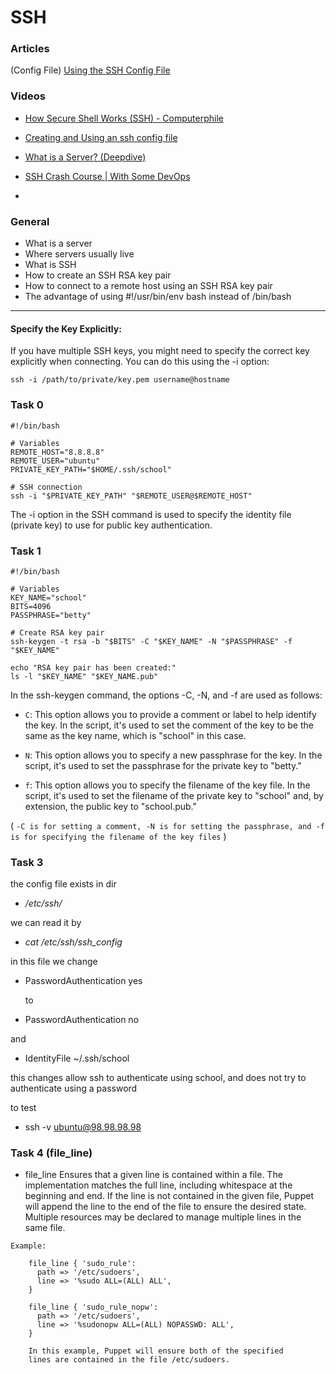 # SSH

### Articles

(Config File) [Using the SSH Config File
](https://linuxize.com/post/using-the-ssh-config-file/)

### Videos

- [How Secure Shell Works (SSH) - Computerphile](https://www.youtube.com/watch?v=ORcvSkgdA58)

- [Creating and Using an ssh config file](https://www.youtube.com/watch?v=bO9eX5JIHdE)

- [What is a Server? (Deepdive)](https://www.youtube.com/watch?v=VXmvM2QtuMU)

- [SSH Crash Course | With Some DevOps](https://www.youtube.com/watch?v=hQWRp-FdTpc)

- []()

### General

- What is a server
- Where servers usually live
- What is SSH
- How to create an SSH RSA key pair
- How to connect to a remote host using an SSH RSA key pair
- The advantage of using #!/usr/bin/env bash instead of /bin/bash

---

#### Specify the Key Explicitly:

If you have multiple SSH keys, you might need to specify the correct key explicitly when connecting. You can do this using the -i option:

    ssh -i /path/to/private/key.pem username@hostname

### Task 0

```
#!/bin/bash

# Variables
REMOTE_HOST="8.8.8.8"
REMOTE_USER="ubuntu"
PRIVATE_KEY_PATH="$HOME/.ssh/school"

# SSH connection
ssh -i "$PRIVATE_KEY_PATH" "$REMOTE_USER@$REMOTE_HOST"
```

The -i option in the SSH command is used to specify the identity file (private key) to use for public key authentication.

### Task 1

```
#!/bin/bash

# Variables
KEY_NAME="school"
BITS=4096
PASSPHRASE="betty"

# Create RSA key pair
ssh-keygen -t rsa -b "$BITS" -C "$KEY_NAME" -N "$PASSPHRASE" -f "$KEY_NAME"

echo "RSA key pair has been created:"
ls -l "$KEY_NAME" "$KEY_NAME.pub"

```

In the ssh-keygen command, the options -C, -N, and -f are used as follows:

- `C`: This option allows you to provide a comment or label to help identify the key. In the script, it's used to set the comment of the key to be the same as the key name, which is "school" in this case.

- `N`: This option allows you to specify a new passphrase for the key. In the script, it's used to set the passphrase for the private key to "betty."

- `f`: This option allows you to specify the filename of the key file. In the script, it's used to set the filename of the private key to "school" and, by extension, the public key to "school.pub."

(
`-C is for setting a comment, -N is for setting the passphrase, and -f is for specifying the filename of the key files`
)

### Task 3

the config file exists in dir

- _/etc/ssh/_

we can read it by

- _cat /etc/ssh/ssh_config_

in this file we change

- PasswordAuthentication yes

  to

- PasswordAuthentication no

and

- IdentityFile ~/.ssh/school

this changes allow ssh to authenticate using school, and does not try to authenticate using a password

to test

- ssh -v ubuntu@98.98.98.98

### Task 4 (file_line)

- file_line Ensures that a given line is contained within a file. The implementation matches the full line, including whitespace at the beginning and end. If the line is not contained in the given file, Puppet will append the line to the end of the file to ensure the desired state. Multiple resources may be declared to manage multiple lines in the same file.

```
Example:

    file_line { 'sudo_rule':
      path => '/etc/sudoers',
      line => '%sudo ALL=(ALL) ALL',
    }

    file_line { 'sudo_rule_nopw':
      path => '/etc/sudoers',
      line => '%sudonopw ALL=(ALL) NOPASSWD: ALL',
    }

    In this example, Puppet will ensure both of the specified
    lines are contained in the file /etc/sudoers.
```
